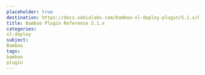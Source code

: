 ```yaml
---
placeholder: true
destination: https://docs.xebialabs.com/bamboo-xl-deploy-plugin/5.1.x/bambooPluginManual.html
title: Bamboo Plugin Reference 5.1.x
categories: 
xl-deploy
subject:
Bamboo
tags:
bamboo
plugin
---
```


